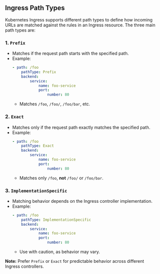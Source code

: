 ## Ingress Path Types

Kubernetes Ingress supports different path types to define how incoming URLs are matched against the rules in an Ingress resource. The three main path types are:

### 1. `Prefix`

- Matches if the request path starts with the specified path.
- Example:
    ```yaml
    - path: /foo
        pathType: Prefix
        backend:
            service:
                name: foo-service
                port:
                    number: 80
    ```
    - Matches `/foo`, `/foo/`, `/foo/bar`, etc.

### 2. `Exact`

- Matches only if the request path exactly matches the specified path.
- Example:
    ```yaml
    - path: /foo
        pathType: Exact
        backend:
            service:
                name: foo-service
                port:
                    number: 80
    ```
    - Matches only `/foo`, **not** `/foo/` or `/foo/bar`.

### 3. `ImplementationSpecific`

- Matching behavior depends on the Ingress controller implementation.
- Example:
    ```yaml
    - path: /foo
        pathType: ImplementationSpecific
        backend:
            service:
                name: foo-service
                port:
                    number: 80
    ```
    - Use with caution, as behavior may vary.

**Note:** Prefer `Prefix` or `Exact` for predictable behavior across different Ingress controllers.
